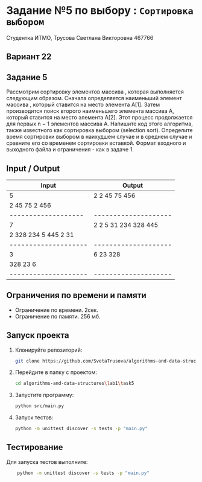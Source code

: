 # Задание №5 по выбору : `Сортировка выбором`
Студентка ИТМО,  Трусова Светлана Викторовна 467766

## Вариант 22

## Задание 5
Рассмотрим сортировку элементов массива , которая выполняется следующим
образом. Сначала определяется наименьший элемент массива , который ставится
на место элемента A[1]. Затем производится поиск второго наименьшего элемента
массива A, который ставится на место элемента A[2]. Этот процесс продолжается
для первых n − 1 элементов массива A.
Напишите код этого алгоритма, также известного как сортировка выбором
(selection sort). Определите время сортировки выбором в наихудшем случае и в
среднем случае и сравните его со временем сортировки вставкой.
Формат входного и выходного файла и ограничения - как в задаче 1.

## Input / Output 

| Input                | Output               |
|----------------------|----------------------|
| 5                    | 2 2 45 75 456        |
| 2 45 75 2 456        |                      |
| -------------------  | -------------------- |
| 7                    | 2 2 5 31 234 328 445 |
| 2 328 234 5 445 2 31 |                      |
| -------------------- | -------------------- |
| 3                    | 6 23 328             |
| 328 23 6             |                      |
| -------------------- | -------------------- |
## Ограничения по времени и памяти

- Ограничение по времени. 2сек.
- Ограничение по памяти. 256 мб.


## Запуск проекта
1. Клонируйте репозиторий:
   ```bash
   git clone https://github.com/SvetaTrusova/algorithms-and-data-structures
   ```
2. Перейдите в папку с проектом:
   ```bash
   cd algorithms-and-data-structures\lab1\task5
   ```
3. Запустите программу:
   ```bash
   python src/main.py
   ```

4. Запуск тестов:
   ```bash
   python -m unittest discover -s tests -p "main.py"
   ```


## Тестирование
Для запуска тестов выполните:
```bash
    python -m unittest discover -s tests -p "main.py"
```